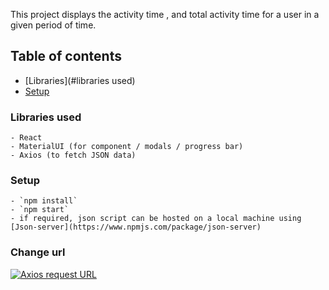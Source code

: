 This project displays the activity time , and total activity time for a user in a given period of time.
 
## Table of contents
- [Libraries](#libraries used)
- [Setup](#setup)


### Libraries used
    - React
    - MaterialUI (for component / modals / progress bar)
    - Axios (to fetch JSON data)


### Setup
    - `npm install`
    - `npm start`
    - if required, json script can be hosted on a local machine using [Json-server](https://www.npmjs.com/package/json-server)

### Change url 
 [![Axios request URL](https://ibb.co/j4JBjjN)]()